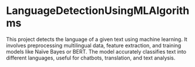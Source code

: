# LanguageDetectionUsingMLAlgorithms
This project detects the language of a given text using machine learning. It involves preprocessing multilingual data, feature extraction, and training models like Naïve Bayes or BERT. The model accurately classifies text into different languages, useful for chatbots, translation, and text analysis.
